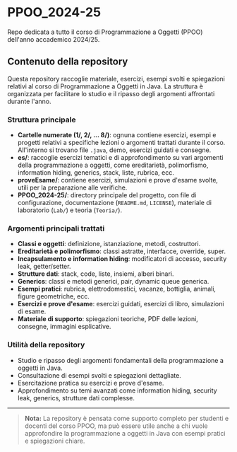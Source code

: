# PPOO_2024-25
Repo dedicata a tutto il corso di Programmazione a Oggetti (PPOO) dell'anno accademico 2024/25.

## Contenuto della repository

Questa repository raccoglie materiale, esercizi, esempi svolti e spiegazioni relativi al corso di Programmazione a Oggetti in Java. La struttura è organizzata per facilitare lo studio e il ripasso degli argomenti affrontati durante l'anno.

### Struttura principale

- **Cartelle numerate (1/, 2/, ... 8/)**: ognuna contiene esercizi, esempi e progetti relativi a specifiche lezioni o argomenti trattati durante il corso. All'interno si trovano file `.java`, demo, esercizi guidati e consegne.
- **es/**: raccoglie esercizi tematici e di approfondimento su vari argomenti della programmazione a oggetti, come ereditarietà, polimorfismo, information hiding, generics, stack, liste, rubrica, ecc.
- **proveEsame/**: contiene esercizi, simulazioni e prove d'esame svolte, utili per la preparazione alle verifiche.
- **PPOO_2024-25/**: directory principale del progetto, con file di configurazione, documentazione (`README.md`, `LICENSE`), materiale di laboratorio (`Lab/`) e teoria (`Teoria/`).

### Argomenti principali trattati

- **Classi e oggetti**: definizione, istanziazione, metodi, costruttori.
- **Ereditarietà e polimorfismo**: classi astratte, interfacce, override, super.
- **Incapsulamento e information hiding**: modificatori di accesso, security leak, getter/setter.
- **Strutture dati**: stack, code, liste, insiemi, alberi binari.
- **Generics**: classi e metodi generici, pair, dynamic queue generica.
- **Esempi pratici**: rubrica, elettrodomestici, vacanze, bottiglia, animali, figure geometriche, ecc.
- **Esercizi e prove d'esame**: esercizi guidati, esercizi di libro, simulazioni di esame.
- **Materiale di supporto**: spiegazioni teoriche, PDF delle lezioni, consegne, immagini esplicative.

### Utilità della repository

- Studio e ripasso degli argomenti fondamentali della programmazione a oggetti in Java.
- Consultazione di esempi svolti e spiegazioni dettagliate.
- Esercitazione pratica su esercizi e prove d'esame.
- Approfondimento su temi avanzati come information hiding, security leak, generics, strutture dati complesse.

---

> **Nota:** La repository è pensata come supporto completo per studenti e docenti del corso PPOO, ma può essere utile anche a chi vuole approfondire la programmazione a oggetti in Java con esempi pratici e spiegazioni chiare.
